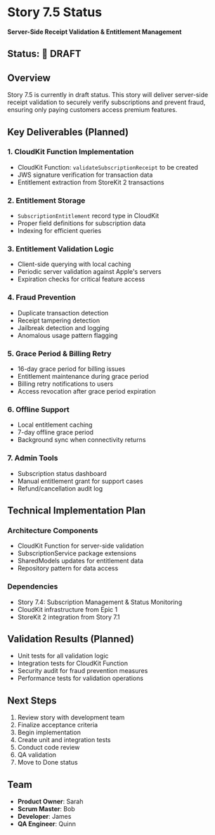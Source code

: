 # Story 7.5 Status
**Server-Side Receipt Validation & Entitlement Management**

## Status: 📝 DRAFT

## Overview
Story 7.5 is currently in draft status. This story will deliver server-side receipt validation to securely verify subscriptions and prevent fraud, ensuring only paying customers access premium features.

## Key Deliverables (Planned)

### 1. CloudKit Function Implementation
- CloudKit Function: `validateSubscriptionReceipt` to be created
- JWS signature verification for transaction data
- Entitlement extraction from StoreKit 2 transactions

### 2. Entitlement Storage
- `SubscriptionEntitlement` record type in CloudKit
- Proper field definitions for subscription data
- Indexing for efficient queries

### 3. Entitlement Validation Logic
- Client-side querying with local caching
- Periodic server validation against Apple's servers
- Expiration checks for critical feature access

### 4. Fraud Prevention
- Duplicate transaction detection
- Receipt tampering detection
- Jailbreak detection and logging
- Anomalous usage pattern flagging

### 5. Grace Period & Billing Retry
- 16-day grace period for billing issues
- Entitlement maintenance during grace period
- Billing retry notifications to users
- Access revocation after grace period expiration

### 6. Offline Support
- Local entitlement caching
- 7-day offline grace period
- Background sync when connectivity returns

### 7. Admin Tools
- Subscription status dashboard
- Manual entitlement grant for support cases
- Refund/cancellation audit log

## Technical Implementation Plan

### Architecture Components
- CloudKit Function for server-side validation
- SubscriptionService package extensions
- SharedModels updates for entitlement data
- Repository pattern for data access

### Dependencies
- Story 7.4: Subscription Management & Status Monitoring
- CloudKit infrastructure from Epic 1
- StoreKit 2 integration from Story 7.1

## Validation Results (Planned)
- Unit tests for all validation logic
- Integration tests for CloudKit Function
- Security audit for fraud prevention measures
- Performance tests for validation operations

## Next Steps
1. Review story with development team
2. Finalize acceptance criteria
3. Begin implementation
4. Create unit and integration tests
5. Conduct code review
6. QA validation
7. Move to Done status

## Team
- **Product Owner**: Sarah
- **Scrum Master**: Bob
- **Developer**: James
- **QA Engineer**: Quinn